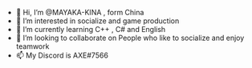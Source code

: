 - 👋 Hi, I’m @MAYAKA-KINA , form China
- 👀 I’m interested in socialize and game production
- 🌱 I’m currently learning C++ , C# and English
- 💞️ I’m looking to collaborate on People who like to socialize and enjoy teamwork
- 📫 My  Discord is AXE#7566

<!---
MAYAKA-KINA/MAYAKA-KINA is a ✨ special ✨ repository because its `README.md` (this file) appears on your GitHub profile.
You can click the Preview link to take a look at your changes.
--->
